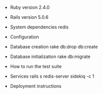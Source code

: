 * Ruby version 2.4.0

* Rails version 5.0.6

* System dependencies
	redis

* Configuration

* Database creation
	rake db:drop db:create

* Database initialization
	rake db:migrate

* How to run the test suite
	

* Services
	rails s
	redis-server
	sidekiq -c 1

* Deployment instructions
	

